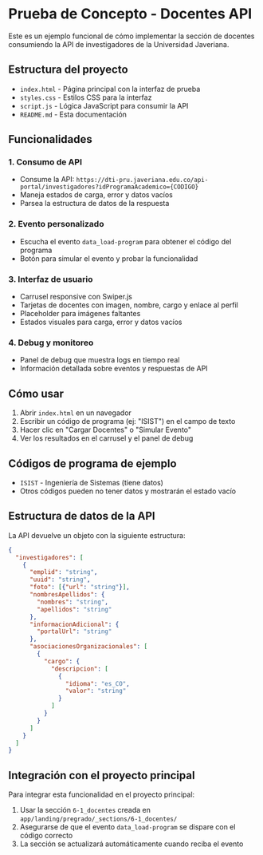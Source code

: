 # Prueba de Concepto - Docentes API

Este es un ejemplo funcional de cómo implementar la sección de docentes consumiendo la API de investigadores de la Universidad Javeriana.

## Estructura del proyecto

- `index.html` - Página principal con la interfaz de prueba
- `styles.css` - Estilos CSS para la interfaz
- `script.js` - Lógica JavaScript para consumir la API
- `README.md` - Esta documentación

## Funcionalidades

### 1. Consumo de API
- Consume la API: `https://dti-pru.javeriana.edu.co/api-portal/investigadores?idProgramaAcademico={CODIGO}`
- Maneja estados de carga, error y datos vacíos
- Parsea la estructura de datos de la respuesta

### 2. Evento personalizado
- Escucha el evento `data_load-program` para obtener el código del programa
- Botón para simular el evento y probar la funcionalidad

### 3. Interfaz de usuario
- Carrusel responsive con Swiper.js
- Tarjetas de docentes con imagen, nombre, cargo y enlace al perfil
- Placeholder para imágenes faltantes
- Estados visuales para carga, error y datos vacíos

### 4. Debug y monitoreo
- Panel de debug que muestra logs en tiempo real
- Información detallada sobre eventos y respuestas de API

## Cómo usar

1. Abrir `index.html` en un navegador
2. Escribir un código de programa (ej: "ISIST") en el campo de texto
3. Hacer clic en "Cargar Docentes" o "Simular Evento"
4. Ver los resultados en el carrusel y el panel de debug

## Códigos de programa de ejemplo

- `ISIST` - Ingeniería de Sistemas (tiene datos)
- Otros códigos pueden no tener datos y mostrarán el estado vacío

## Estructura de datos de la API

La API devuelve un objeto con la siguiente estructura:

```json
{
  "investigadores": [
    {
      "emplid": "string",
      "uuid": "string", 
      "foto": [{"url": "string"}],
      "nombresApellidos": {
        "nombres": "string",
        "apellidos": "string"
      },
      "informacionAdicional": {
        "portalUrl": "string"
      },
      "asociacionesOrganizacionales": [
        {
          "cargo": {
            "descripcion": [
              {
                "idioma": "es_CO",
                "valor": "string"
              }
            ]
          }
        }
      ]
    }
  ]
}
```

## Integración con el proyecto principal

Para integrar esta funcionalidad en el proyecto principal:

1. Usar la sección `6-1_docentes` creada en `app/landing/pregrado/_sections/6-1_docentes/`
2. Asegurarse de que el evento `data_load-program` se dispare con el código correcto
3. La sección se actualizará automáticamente cuando reciba el evento